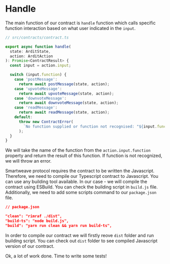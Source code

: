 # Handle

The main function of our contract is `handle` function which calls specific function interaction based on what user indicated in the `input`.

```ts
// src/contracts/contract.ts

export async function handle(
  state: ArditState,
  action: ArditAction
): Promise<ContractResult> {
  const input = action.input;

  switch (input.function) {
    case 'postMessage':
      return await postMessage(state, action);
    case 'upvoteMessage':
      return await upvoteMessage(state, action);
    case 'downvoteMessage':
      return await downvoteMessage(state, action);
    case 'readMessage':
      return await readMessage(state, action);
    default:
      throw new ContractError(
        `No function supplied or function not recognised: "${input.function}"`
      );
  }
}
```

We will take the name of the function from the `action.input.function` property and return the result of this function. If function is not recognized, we will throw an error.

Smartweave protocol requires the contract to be written the Javascript. Therefore, we need to compile our Typescript contract to Javascript. You can use any building tool available. In our case - we will compile the contract using ESBuild. You can check the building script in `build.js` file. Additionally, we need to add some scripts command to our `package.json` file.

```json
// package.json

"clean": "rimraf ./dist",
"build-ts": "node build.js",
"build": "yarn run clean && yarn run build-ts",
```

In order to compile our contract we will firstly reove `dist` folder and run building script. You can check out `dist` folder to see compiled Javascript version of our contract.

Ok, a lot of work done. Time to write some tests!
